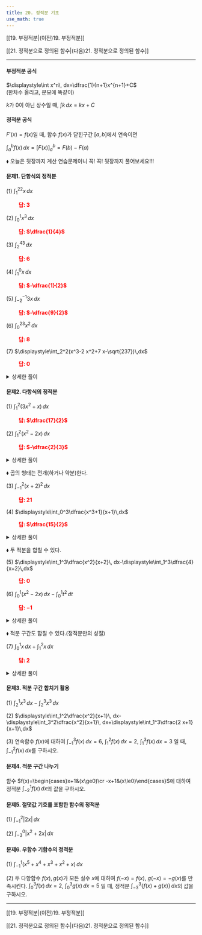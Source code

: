 ```yaml
---
title: 20. 정적분 기초
use_math: true
---
```

[[19. 부정적분|(이전)19. 부정적분]]

[[21. 정적분으로 정의된 함수|(다음)21. 정적분으로 정의된 함수]]

***
#### 부정적분 공식
$\displaystyle\int x^n\, dx=\dfrac{1}{n+1}x^{n+1}+C$\
(한차수 올리고, 분모에 똑같이)

$k$가 0이 아닌 상수일 때, $\displaystyle\int k\,dx=kx+C$

#### 정적분 공식
$F'(x)=f(x)$일 때, 함수 $f(x)$가 닫힌구간 $[a, b]$에서 연속이면

$\displaystyle\int_a^bf(x)\,dx=\bigg[F(x)\bigg]_a^b=F(b)-F(a)$

$\blacklozenge$ 오늘은 뒷장까지 계산 연습문제이니 꼭! 꼭! 뒷장까지 풀어보세요!!!

#### 문제1. 단항식의 정적분

(1) $\displaystyle\int_1^22 x\,dx$

**<span style="color: red;">$\qquad$답: $3$</span>**

(2) $\displaystyle\int_0^1 x^3\,dx$

**<span style="color: red;">$\qquad$답: $\dfrac{1}{4}$</span>**

(3) $\displaystyle\int _2^43\,dx$

**<span style="color: red;">$\qquad$답: $6$</span>**

(4) $\displaystyle\int_1^0x\,dx$

**<span style="color: red;">$\qquad$답: $-\dfrac{1}{2}$</span>**

(5) $\displaystyle\int_{-2}^{-1}3 x\,dx$

**<span style="color: red;">$\qquad$답: $-\dfrac{9}{2}$</span>**

(6) $\displaystyle\int_0^23 x^2\,dx$

**<span style="color: red;">$\qquad$답: $8$</span>**

(7) $\displaystyle\int_2^2(x^3-2 x^2+7 x-\sqrt{237})\,dx$

**<span style="color: red;">$\qquad$답: $0$</span>**

<details>
    <summary>상세한 풀이</summary>
    <p><img src="/assets/two cs/상세풀이48.jpg"/></p>
</details> 

#### 문제2. 다항식의 정적분

(1) $\displaystyle\int_1^2 (3x^2+x)\,dx$

**<span style="color: red;">$\qquad$답: $\dfrac{17}{2}$</span>**

(2) $\displaystyle\int_1^2(x^2-2x)\,dx$

**<span style="color: red;">$\qquad$답: $-\dfrac{2}{3}$</span>**

<details>
    <summary>상세한 풀이</summary>
    <p><img src="/assets/two cs/상세풀이49.jpg"/></p>
</details> 

$\blacklozenge$ 곱의 형태는 전개(하거나 약분)한다.

(3) $\displaystyle\int_{-1}^2(x+2)^2\,dx$

**<span style="color: red;">$\qquad$답: $21$</span>**

(4) $\displaystyle\int_0^3\dfrac{x^3+1}{x+1}\,dx$

**<span style="color: red;">$\qquad$답: $\dfrac{15}{2}$</span>**

<details>
    <summary>상세한 풀이</summary>
    <p><img src="/assets/two cs/상세풀이50.jpg"/></p>
</details> 

$\blacklozenge$ 두 적분을 합칠 수 있다. 

(5) $\displaystyle\int_1^3\dfrac{x^2}{x+2}\, dx-\displaystyle\int_1^3\dfrac{4}{x+2}\,dx$

**<span style="color: red;">$\qquad$답: $0$</span>**

(6) $\displaystyle\int_0^1 (x^2-2 x)\, dx-\displaystyle\int_0^1 t^2\,dt$

**<span style="color: red;">$\qquad$답: $-1$</span>**

<details>
    <summary>상세한 풀이</summary>
    <p><img src="/assets/two cs/상세풀이51.jpg"/></p>
</details> 

$\blacklozenge$ 적분 구간도 합칠 수 있다.(정적분만의 성질)

(7) $\displaystyle\int_0^1 x\, dx+\displaystyle\int_1^2 x\,dx$

**<span style="color: red;">$\qquad$답: $2$</span>**

<details>
    <summary>상세한 풀이</summary>
    <p><img src="/assets/two cs/상세풀이52.jpg"/></p>
</details> 

#### 문제3. 적분 구간 합치기 활용

(1) $\displaystyle\int_2^1x^3\, dx-\displaystyle\int_2^3 x^3\,dx$

(2) $\displaystyle\int_1^2\dfrac{x^2}{x+1}\, dx-\displaystyle\int_3^2\dfrac{x^2}{x+1}\, dx+\displaystyle\int_1^3\dfrac{2 x+1}{x+1}\,dx$

(3) 연속함수 $f(x)$에 대하여 $\displaystyle\int_{-1}^3 f(x)\, dx=6$, $\displaystyle\int_1^2 f(x)\, dx=2$, $\displaystyle\int_1^3 f(x)\,dx=3$ 일 때, $\displaystyle\int_{-1}^2 f(x)\,dx$를 구하시오. 

#### 문제4. 적분 구간 나누기

함수 $f(x)=\begin{cases}x+1&(x\ge0)\cr -x+1&(x\le0)\end{cases}$에 대하여 정적분 $\displaystyle\int_{-2}^1 f(x)\,dx$의 값을 구하시오. 

#### 문제5. 절댓값 기호를 포함한 함수의 정적분

(1) $\displaystyle\int_{-1}^2\lvert 2 x\rvert\,dx$

(2) $\displaystyle\int_{-3}^0|x^2+2 x|\,dx$

#### 문제6. 우함수 기함수의 정적분

(1) $\displaystyle\int_{-1}^1(x^5+x^4+x^3+x^2+x)\,dx$

(2) 두 다항함수 $f(x), g(x)$가 모든 실수 $x$에 대하여 $f(-x)=f(x)$, $g(-x)=-g(x)$를 만족시킨다. $\displaystyle\int_0^3 f(x)\,dx=2$, $\displaystyle\int_0^3 g(x)\,dx=5$ 일 때, 정적분 $\displaystyle\int_{-3}^3\lbrace f(x)+g(x)\rbrace\,dx$의 값을 구하시오. 

***

[[19. 부정적분|(이전)19. 부정적분]]

[[21. 정적분으로 정의된 함수|(다음)21. 정적분으로 정의된 함수]]
